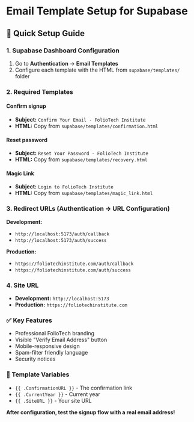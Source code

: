 # Email Template Setup for Supabase

## 🎯 Quick Setup Guide

### **1. Supabase Dashboard Configuration**

1. Go to **Authentication** → **Email Templates**
2. Configure each template with the HTML from `supabase/templates/` folder

### **2. Required Templates**

#### **Confirm signup**
- **Subject:** `Confirm Your Email - FolioTech Institute`
- **HTML:** Copy from `supabase/templates/confirmation.html`

#### **Reset password**
- **Subject:** `Reset Your Password - FolioTech Institute`  
- **HTML:** Copy from `supabase/templates/recovery.html`

#### **Magic Link**
- **Subject:** `Login to FolioTech Institute`
- **HTML:** Copy from `supabase/templates/magic_link.html`

### **3. Redirect URLs (Authentication → URL Configuration)**

**Development:**
- `http://localhost:5173/auth/callback`
- `http://localhost:5173/auth/success`

**Production:**
- `https://foliotechinstitute.com/auth/callback`
- `https://foliotechinstitute.com/auth/success`

### **4. Site URL**
- **Development:** `http://localhost:5173`
- **Production:** `https://foliotechinstitute.com`

### **✅ Key Features**
- Professional FolioTech branding
- Visible "Verify Email Address" button
- Mobile-responsive design
- Spam-filter friendly language
- Security notices

### **🔧 Template Variables**
- `{{ .ConfirmationURL }}` - The confirmation link
- `{{ .CurrentYear }}` - Current year
- `{{ .SiteURL }}` - Your site URL

**After configuration, test the signup flow with a real email address!**
